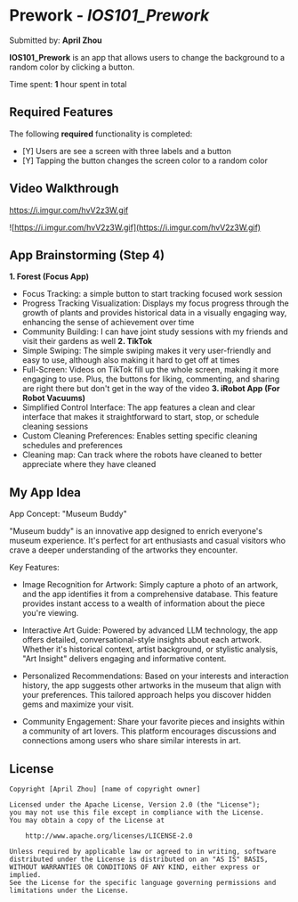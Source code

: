 # Prework - *IOS101_Prework*

Submitted by: **April Zhou**

**IOS101_Prework** is an app that allows users to change the background to a random color by clicking a button. 

Time spent: **1** hour spent in total

## Required Features

The following **required** functionality is completed:

- [Y] Users are see a screen with three labels and a button
- [Y] Tapping the button changes the screen color to a random color
 
## Video Walkthrough
https://i.imgur.com/hvV2z3W.gif

![https://i.imgur.com/hvV2z3W.gif](https://i.imgur.com/hvV2z3W.gif)

## App Brainstorming (Step 4)

**1. Forest (Focus App)**
- Focus Tracking: a simple button to start tracking focused work session
- Progress Tracking Visualization: Displays my focus progress through the growth of plants and provides historical data in a visually engaging way, enhancing the sense of achievement over time
- Community Building: I can have joint study sessions with my friends and visit their gardens as well
**2. TikTok**
- Simple Swiping: The simple swiping makes it very user-friendly and easy to use, although also making it hard to get off at times
- Full-Screen: Videos on TikTok fill up the whole screen, making it more engaging to use. Plus, the buttons for liking, commenting, and sharing are right there but don't get in the way of the video
**3. iRobot App (For Robot Vacuums)**
- Simplified Control Interface: The app features a clean and clear interface that makes it straightforward to start, stop, or schedule cleaning sessions
- Custom Cleaning Preferences: Enables setting specific cleaning schedules and preferences
- Cleaning map: Can track where the robots have cleaned to better appreciate where they have cleaned

## My App Idea
App Concept: "Museum Buddy"

"Museum buddy" is an innovative app designed to enrich everyone's museum experience. It's perfect for art enthusiasts and casual visitors who crave a deeper understanding of the artworks they encounter.

Key Features:

- Image Recognition for Artwork: Simply capture a photo of an artwork, and the app identifies it from a comprehensive database. This feature provides instant access to a wealth of information about the piece you're viewing.

- Interactive Art Guide: Powered by advanced LLM technology, the app offers detailed, conversational-style insights about each artwork. Whether it's historical context, artist background, or stylistic analysis, "Art Insight" delivers engaging and informative content.

- Personalized Recommendations: Based on your interests and interaction history, the app suggests other artworks in the museum that align with your preferences. This tailored approach helps you discover hidden gems and maximize your visit.

- Community Engagement: Share your favorite pieces and insights within a community of art lovers. This platform encourages discussions and connections among users who share similar interests in art.

## License

    Copyright [April Zhou] [name of copyright owner]

    Licensed under the Apache License, Version 2.0 (the "License");
    you may not use this file except in compliance with the License.
    You may obtain a copy of the License at

        http://www.apache.org/licenses/LICENSE-2.0

    Unless required by applicable law or agreed to in writing, software
    distributed under the License is distributed on an "AS IS" BASIS,
    WITHOUT WARRANTIES OR CONDITIONS OF ANY KIND, either express or implied.
    See the License for the specific language governing permissions and
    limitations under the License.
